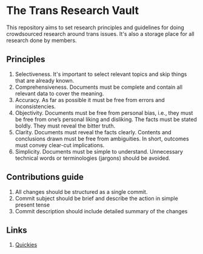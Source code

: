 # The Trans Research Vault

This repository aims to set research principles and guidelines for doing crowdsourced research around trans issues. It's also a storage place for all research done by members.

## Principles

1. Selectiveness. It's important to select relevant topics and skip things that are already known.
2. Comprehensiveness. Documents must be complete and contain all relevant data to cover the meaning.
3. Accuracy. As far as possible it must be free from errors and inconsistencies.
4. Objectivity. Documents must be free from personal bias, i.e., they must be free from one’s personal liking and disliking. The facts must be stated boldly. They must reveal the bitter truth.
5. Clarity. Documents must reveal the facts clearly. Contents and conclusions drawn must be free from ambiguities. In short, outcomes must convey clear-cut implications.
6. Simplicity. Documents must be simple to understand. Unnecessary technical words or terminologies (jargons) should be avoided.

## Contributions guide
1. All changes should be structured as a single commit.
2. Commit subject should be brief and describe the action in simple present tense
3. Commit description should include detailed summary of the changes

## Links

1. [Quickies](/Quickies/QuickResearch.md)
